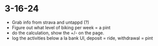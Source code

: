 # 3-16-24

- Grab info from strava and untappd (?)
- Figure out what level of biking per week = a pint
- do the calculation, show the +/- on the page.
- log the activities below a la bank UI, deposit = ride, withdrawal = pint
